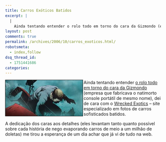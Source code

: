 ```yaml
---
title: Carros Exóticos Batidos
excerpt: |
  |
    Ainda tentando entender o rolo todo em torno do cara da Gizmondo (empresa que fabricava o natimorto console portátil de mesmo nome), dei de cara com o Wrecked Exotics - site especializado em fotos de carros sofisticados batidos. A dedicação...
layout: post
comments: true
permalink: /archives/2006/10/carros_exoticos.html/
robotsmeta:
  - index,follow
dsq_thread_id:
  - 1751441686
categories:
---
```

[<img style="margin-right: 2px; border: 1px solid black;" alt="Ilustração de Jae Lee sobre o lance da Gizmondo. O incrível é que todas essas ilustrações - incluindo a da arma na boca do cara - estão ligadas ao caso. Leia o artigo da Wired, recomendo!" src="/archives/img/jaelee_gizmondo.jpg" width="250" height="116" align="left" border="1" />][1]Ainda tentando entender [o rolo todo em torno do cara da Gizmondo][2] (empresa que fabricava o natimorto console portátil de mesmo nome), dei de cara com o [Wrecked Exotics][1] &#8211; site especializado em fotos de carros sofisticados batidos.

A dedicação dos caras aos detalhes (eles levantam tanto quanto possível sobre cada história de nego evaporando carros de meio a um milhão de doletas) me tirou a esperança de um dia achar que já vi de tudo na web.

 [1]: http://www.wreckedexotics.com/
 [2]: http://wired.com/wired/archive/14.10/gizmondo.html
